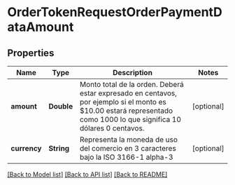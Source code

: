 # OrderTokenRequestOrderPaymentDataAmount

## Properties
Name | Type | Description | Notes
------------ | ------------- | ------------- | -------------
**amount** | **Double** | Monto total de la orden. Deberá estar expresado en centavos, por ejemplo si el monto es $10.00 estará representado como 1000 lo que significa 10 dólares 0 centavos. | [optional] 
**currency** | **String** | Representa la moneda de uso del comercio en 3 caracteres bajo la ISO 3166-1 alpha-3  | [optional] 

[[Back to Model list]](../README.md#documentation-for-models) [[Back to API list]](../README.md#documentation-for-api-endpoints) [[Back to README]](../README.md)


